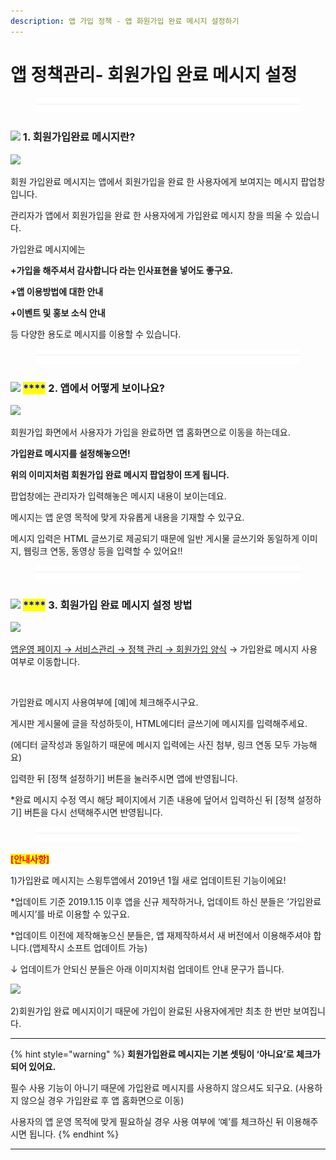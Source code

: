 ```yaml
---
description: 앱 가입 정책 - 앱 화원가입 완료 메시지 설정하기
---
```


# 앱 정책관리- 회원가입 완료 메시지 설정

<figure><img src="../../../.gitbook/assets/구분선 (1).PNG" alt=""><figcaption></figcaption></figure>

### ![](https://wp.swing2app.co.kr/wp-content/uploads/2020/04/%EB%8B%A8%EB%9D%BD1-1.png) 1. 회원가입완료 메시지란?

![](https://wp.swing2app.co.kr/wp-content/uploads/2019/01/%ED%9A%8C%EC%9B%90%EA%B0%80%EC%9E%85%EC%99%84%EB%A3%8C%EB%A9%94%EC%8B%9C%EC%A7%803.png)

회원 가입완료 메시지는 앱에서 회원가입을 완료 한 사용자에게 보여지는 메시지 팝업창입니다.

관리자가 앱에서 회원가입을 완료 한 사용자에게 가입완료 메시지 창을 띄울 수 있습니다.

가입완료 메시지에는

**+가입을 해주셔서 감사합니다 라는 인사표현을 넣어도 좋구요.**

**+앱 이용방법에 대한 안내**

**+이벤트 및 홍보 소식 안내**

등 다양한 용도로 메시지를 이용할 수 있습니다.

<figure><img src="../../../.gitbook/assets/구분선 (1).PNG" alt=""><figcaption></figcaption></figure>

### ![](https://wp.swing2app.co.kr/wp-content/uploads/2020/04/%EB%8B%A8%EB%9D%BD1-1.png) <mark style="color:blue;">****</mark> 2. 앱에서 어떻게 보이나요?

![](https://wp.swing2app.co.kr/wp-content/uploads/2019/01/%ED%9A%8C%EC%9B%90%EA%B0%80%EC%9E%85%EC%99%84%EB%A3%8C%EB%A9%94%EC%8B%9C%EC%A7%804.png)

회원가입 화면에서 사용자가 가입을 완료하면 앱 홈화면으로 이동을 하는데요.

**가입완료 메시지를 설정해놓으면!**

**위의 이미지처럼 회원가입 완료 메시지 팝업창이 뜨게 됩니다.**

팝업창에는 관리자가 입력해놓은 메시지 내용이 보이는데요.

메시지는 앱 운영 목적에 맞게 자유롭게 내용을 기재할 수 있구요.

메시지 입력은 HTML 글쓰기로 제공되기 때문에 일반 게시물 글쓰기와 동일하게 이미지, 웹링크 연동, 동영상 등을 입력할 수 있어요!!

<figure><img src="../../../.gitbook/assets/구분선 (1).PNG" alt=""><figcaption></figcaption></figure>

### ![](https://wp.swing2app.co.kr/wp-content/uploads/2020/04/%EB%8B%A8%EB%9D%BD1-1.png) <mark style="color:blue;">****</mark> 3. 회원가입 완료 메시지 설정 방법

![](https://wp.swing2app.co.kr/wp-content/uploads/2019/01/%EA%B0%80%EC%9E%85%EC%99%84%EB%A3%8C.png)

[앱운영 페이지 → 서비스관리 → 정책 관리 → 회원가입 양식](https://www.swing2app.co.kr/view/app\_policy) → 가입완료 메시지 사용 여부로 이동합니다.

<figure><img src="https://wp.swing2app.co.kr/wp-content/uploads/2019/01/%ED%9A%8C%EC%9B%90%EA%B0%80%EC%9E%85%EC%99%84%EB%A3%8C%EB%A9%94%EC%8B%9C%EC%A7%802.png" alt=""><figcaption></figcaption></figure>

가입완료 메시지 사용여부에 \[예]에 체크해주시구요.

게시판 게시물에 글을 작성하듯이, HTML에디터 글쓰기에 메시지를 입력해주세요.

(에디터 글작성과 동일하기 때문에 메시지 입력에는 사진 첨부, 링크 연동 모두 가능해요)

입력한 뒤 \[정책 설정하기] 버튼을 눌러주시면 앱에 반영됩니다.

\*완료 메시지 수정 역시 해당 페이지에서 기존 내용에 덮어서 입력하신 뒤 \[정책 설정하기] 버튼을 다시 선택해주시면 반영됩니다.

<figure><img src="../../../.gitbook/assets/구분선 (1).PNG" alt=""><figcaption></figcaption></figure>

<mark style="color:red;">**\[안내사항]**</mark>

1\)가입완료 메시지는 스윙투앱에서 2019년 1월 새로 업데이트된 기능이에요!

\*업데이트 기준 2019.1.15 이후 앱을 신규 제작하거나, 업데이트 하신 분들은 ‘가입완료 메시지’를 바로 이용할 수 있구요.

\*업데이트 이전에 제작해놓으신 분들은, 앱 재제작하셔서 새 버전에서 이용해주셔야 합니다.(앱제작시 소프트 업데이트 가능)

↓ 업데이트가 안되신 분들은 아래 이미지처럼 업데이트 안내 문구가 뜹니다.

![](https://wp.swing2app.co.kr/wp-content/uploads/2019/01/%EC%BA%A1%EC%B2%98.png)

2\)회원가입 완료 메시지이기 때문에 가입이 완료된 사용자에게만 최초 한 번만 보여집니다.

***

{% hint style="warning" %}
**회원가입완료 메시지는 기본 셋팅이 ‘아니요’로 체크가 되어 있어요.**

필수 사용 기능이 아니기 때문에 가입완료 메시지를 사용하지 않으셔도 되구요. (사용하지 않으실 경우 가입완료 후 앱 홈화면으로 이동)

사용자의 앱 운영 목적에 맞게 필요하실 경우 사용 여부에 ‘예’를 체크하신 뒤 이용해주시면 됩니다.
{% endhint %}

****

